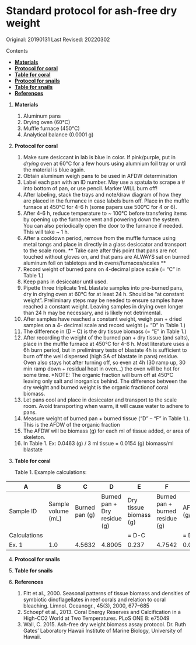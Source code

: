 # Standard protocol for ash-free dry weight 

Original: 20190131
Last Revised: 20220302

Contents
- [**Materials**](#Materials)  
- [**Protocol for coral**](#Protocol_for_coral)
- [**Table for coral**](#Table_for_coral)
- [**Protocol for snails**](#Protocol_for_snails)
- [**Table for snails**](#Table_for_snails)
- [**References**](#References)
 
1. <a name="Materials"></a> **Materials**
    1. 	Aluminum pans
    1. 	Drying oven (60°C)
    1. 	Muffle furnace (450°C)
    1. 	Analytical balance (0.0001 g)

2. <a name="Protocol_for_coral"></a> **Protocol for coral**
    1.  Make sure desiccant in lab is blue in color. If pink/purple, put in *drying* oven at 60°C for a few hours using alumnium foil tray or until the material is blue again. 
    1.  Obtain aluminum weigh pans to be used in AFDW determination
    1.  Label each pan with an ID number. May use a spatula to scrape a # into bottom of pan, or use pencil. Marker WILL burn
    	off!
    1.  After labeling, stack the trays and note/draw diagram of how they are placed in the furnance in case labels burn off. Place in the muffle furnace at 450°C for 4-6 h (some papers use 500°C for 4 or 6). 
    1.  After 4-6 h, reduce temperature to ~ 100°C before transfering items by opening up the furnance vent and powering down the system. You can also periodically open the door to the furnance if needed. This will take ~ 1 h. 
    1.  After a cooldown period, remove from the muffle furnace using metal tongs and place in directly in a glass desiccator and transport to the scale room.
	** Take care after this point that pans are not touched without gloves on, and that pans are ALWAYS sat on burned
	aluminum foil on tabletops and in ovens/furnaces/scales **
    1.  Record weight of burned pans on 4-decimal place scale (= “C” in Table 1.)
    1.  Keep pans in desiccator until used.
    1.  Pipette three triplicate 1mL blastate samples into pre-burned pans, dry in drying oven at 60°C for at least 24 h. 
    	Should be “at constant weight”. Preliminary steps may be needed to ensure samples have reached a constant weight. 
	Leaving samples in drying oven longer than 24 h may be necessary, and is likely not detrimental.
    1.  After samples have reached a constant weight, weigh pan + dried samples on a 4- decimal scale and record weight (= “D” 
    	in Table 1.)
    1.  The difference in (D – C) is the dry tissue biomass (= “E” in Table 1.)
    1.  After recording the weight of the burned pan + dry tissue (and salts), place in the muffle furnace at 450°C for 4-6 h. 
    	Most literature uses a 6h burn period, but in preliminary tests of blastate 4h is sufficient to burn off the well 
	dispersed (high SA of blastate in pans) residue. Oven also stays hot after turning off, so even at 4h (30 ramp up, 30 
	min ramp down + residual heat in oven…) the oven will be hot for some time.
	*NOTE: The organic fraction will burn off at 450°C leaving only salt and inorganics behind. The difference between the
	dry weight and burned weight is the organic fractionof coral biomass.
    1.  Let pans cool and place in desiccator and transport to the scale room. Avoid transporting when warm, it will cause
    	water to adhere to pans.
    1.  Measure weight of burned pan + burned tissue (“D” – “F” in Table 1.). This is the AFDW of the organic fraction
    1.  The AFDW will be biomass (g) for each ml of tissue added, or area of skeleton.
    1.  In Table 1. Ex: 0.0463 (g) / 3 ml tissue = 0.0154 (g) biomass/ml blastate
    
3. <a name="Table"></a> **Table for coral**

	Table 1. Example calculations:
	
 A  | B  | C  | D  | E  | F  |  G |
----|----|----|----|----|----|----|
Sample ID | Sample volume (mL) | Burned pan (g) | Burned pan + Dry residue (g) | Dry tissue biomass (g) | Burned pan + burned residue (g) | AFDW (g/mL) |
Calculations | | | | = D-C | | = D-F |
Ex. 1 | 1.0 | 4.5632 | 4.8005 | 0.237 | 4.7542 | 0.0463 |


4. <a name="Protocol_for_snails"></a> **Protocol for snails**
5. <a name="Table_for_snails"></a> **Table for snails**

6. <a name="References"></a> **References**
    1.  Fitt et al., 2000. Seasonal patterns of tissue biomass and densities of symbiotic dinoflagellates in reef corals and 
    	relation to coral bleaching. Limnol. Oceanogr., 45(3), 2000, 677–685
    2.  Schoepf et al., 2013. Coral Energy Reserves and Calcification in a High-CO2 World at Two Temperatures. PLoS ONE 8:
    	e75049
    3.  Wall, C. 2015. Ash-free dry weight biomass assay protocol. Dr. Ruth Gates’ Laboratory Hawaii Institute of Marine
    	Biology, University of Hawaii.












	  
   

















